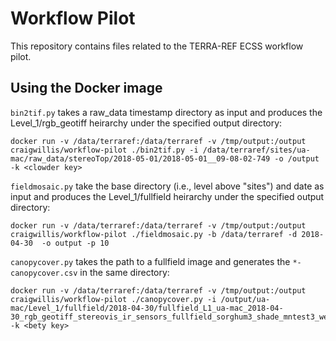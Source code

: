 # Workflow Pilot

This repository contains files related to the TERRA-REF ECSS workflow pilot.  

## Using the Docker image

`bin2tif.py` takes a raw_data timestamp directory as input and produces the Level_1/rgb_geotiff heirarchy under the specified output directory:
```
docker run -v /data/terraref:/data/terraref -v /tmp/output:/output craigwillis/workflow-pilot ./bin2tif.py -i /data/terraref/sites/ua-mac/raw_data/stereoTop/2018-05-01/2018-05-01__09-08-02-749 -o /output -k <clowder key>
```

`fieldmosaic.py` take the base directory (i.e., level above "sites") and date as input and produces the Level_1/fullfield heirarchy under the specified output directory:
```
docker run -v /data/terraref:/data/terraref -v /tmp/output:/output craigwillis/workflow-pilot ./fieldmosaic.py -b /data/terraref -d 2018-04-30  -o output -p 10
```

`canopycover.py` takes the path to a fullfield image and generates the `*-canopycover.csv` in the same directory:
```
docker run -v /data/terraref:/data/terraref -v /tmp/output:/output craigwillis/workflow-pilot ./canopycover.py -i /output/ua-mac/Level_1/fullfield/2018-04-30/fullfield_L1_ua-mac_2018-04-30_rgb_geotiff_stereovis_ir_sensors_fullfield_sorghum3_shade_mntest3_westplot_april2018.tif -k <bety key>
```
